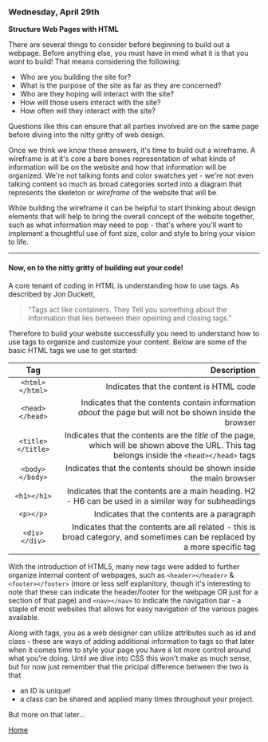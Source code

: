 ### Wednesday, April 29th   

**Structure Web Pages with HTML**

There are several things to consider before beginning to build out a webpage.  Before anything else, you must have in mind what it is that you *want* to build!  That means considering the following:

* Who are you building the site for?
* What is the purpose of the site as far as they are concerned?
* Who are they hoping will interact with the site?
* How will those users interact with the site?
* How often will they interact with the site?

Questions like this can ensure that all parties involved are on the same page before diving into the nitty gritty of web design.

Once we think we know these answers, it's time to build out a wireframe.  A wireframe is at it's core a bare bones representation of what kinds of information will be on the website and how that information will be organized.  We're not talking fonts and color swatches yet - we're not even talking content so much as broad categories sorted into a diagram that represents the skeleton or *wireframe* of the website that will be.

While building the wireframe it can be helpful to start thinking about design elements that will help to bring the overall concept of the website together, such as what information may need to pop - that's where you'll want to implement a thoughtful use of font size, color and style to bring your vision to life.

---

#### Now, on to the nitty gritty of building out your code!

A core tenant of coding in HTML is understanding how to use tags.  As described by Jon Duckett, 
> "Tags act like containers.  They Tell you something about the information that lies between their opeining and closing tags."

Therefore to build your website successfully you need to understand how to use tags to organize and customize your content.  Below are some of the basic HTML tags we use to get started:

|Tag|Description|
|:-:|--:|
|`<html></html>`|Indicates that the content is HTML code|
|`<head></head>`|Indicates that the contents contain information *about* the page but will not be shown inside the browser|
|`<title></title>`|Indicates that the contents are the *title* of the page, which will be shown above the URL.  This tag belongs inside the `<head></head>` tags
|`<body></body>`|Indicates that the contents should be shown inside the main browser|
|`<h1></h1>`|Indicates that the contents are a main heading.  H2 - H6 can be used in a similar way for subheadings|
|`<p></p>`|Indicates that the contents are a paragraph|
|`<div></div>`|Indicates that the contents are all related - this is broad category, and sometimes can be replaced by a more specific tag|


With the introduction of HTML5, many new tags were added to further organize internal content of webpages, such as `<header></header>` & `<footer></footer>` (more or less self explanitory, though it's interesting to note that these can indicate the header/footer for the webpage OR just for a section of that page) and `<nav></nav>` to indicate the navigation bar - a staple of most websites that allows for easy navigation of the various pages available.

Along with tags, you as a web designer can utilize attributes such as id and class - these are ways of adding additional information to tags so that later when it comes time to style your page you have a lot more control around what you're doing.  Until we dive into CSS this won't make as much sense, but for now just remember that the pricipal difference between the two is that

* an ID is unique!
* a class can be shared and applied many times throughout your project.

But more on that later...


[Home](https://jchinzi.github.io/learning-journal/)